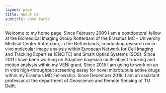 ```yaml
---
layout: page
title: About me
subtitle: some facts
---
```


Welcome to my home page. Since February 2009 I am a postdoctoral fellow at the Biomedical Imaging Group Rotterdam of the Erasmus MC – University Medical Center Rotterdam, in the Netherlands, conducting research on in-vivo molecular image analysis within European Network for Cell Imaging and Tracking Expertise (ENCITE) and Smart Optics Systems (SOS). Since 2011 I have been working on Adaptive bayesian multi-object tracking and motion analysis within my VENI grant. Since 2015 I am going to work on an in vitro high-throughput screening assay for novel microtubule active drugs within my Erasmus MC Fellowship. Since December 2018, I am an assistant professor at the department of Geoscience and Remote Sensing of TU Delft. 
